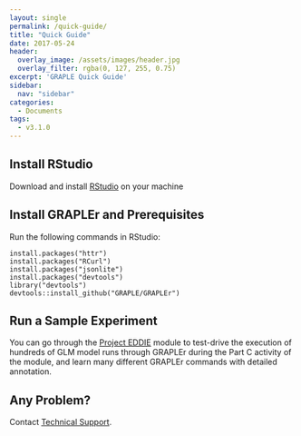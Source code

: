 ```yaml
---
layout: single
permalink: /quick-guide/
title: "Quick Guide"
date: 2017-05-24
header:
  overlay_image: /assets/images/header.jpg
  overlay_filter: rgba(0, 127, 255, 0.75)
excerpt: 'GRAPLE Quick Guide'
sidebar:
  nav: "sidebar"
categories:
  - Documents
tags:
  - v3.1.0
---
```

## Install RStudio
Download and install [RStudio] on your machine

## Install GRAPLEr and Prerequisites
Run the following commands in RStudio:

```
install.packages("httr")
install.packages("RCurl")
install.packages("jsonlite")
install.packages("devtools")
library("devtools")
devtools::install_github("GRAPLE/GRAPLEr")
```

## Run a Sample Experiment
You can go through the [Project EDDIE] module to test-drive the execution of hundreds of GLM model runs through GRAPLEr during the Part C activity of the module, and learn many different GRAPLEr commands with detailed annotation.

## Any Problem?
Contact [Technical Support].


[RStudio]: https://www.rstudio.com/products/rstudio/download2/
[Project EDDIE]: https://serc.carleton.edu/enviro_data/activities/lake_modeling.html
[Technical Support]: ../contact